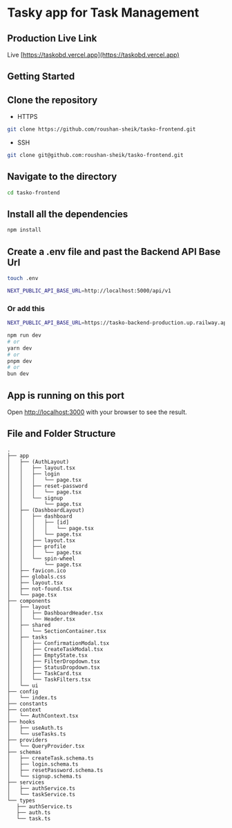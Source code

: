 # Tasky app for Task Management

## Production Live Link

Live [https://taskobd.vercel.app](https://taskobd.vercel.app)

## Getting Started

## Clone the repository

- HTTPS

```bash
git clone https://github.com/roushan-sheik/tasko-frontend.git
```

- SSH

```bash
git clone git@github.com:roushan-sheik/tasko-frontend.git
```

## Navigate to the directory

```bash
cd tasko-frontend
```

## Install all the dependencies

```bash
npm install

```

## Create a .env file and past the Backend API Base Url

```bash
touch .env

```

```bash
NEXT_PUBLIC_API_BASE_URL=http://localhost:5000/api/v1
```

### Or add this

```bash
NEXT_PUBLIC_API_BASE_URL=https://tasko-backend-production.up.railway.app/api/v1
```

```bash
npm run dev
# or
yarn dev
# or
pnpm dev
# or
bun dev
```

## App is running on this port

Open [http://localhost:3000](http://localhost:3000) with your browser to see the result.

## File and Folder Structure

```
.
├── app
│   ├── (AuthLayout)
│   │   ├── layout.tsx
│   │   ├── login
│   │   │   └── page.tsx
│   │   ├── reset-password
│   │   │   └── page.tsx
│   │   └── signup
│   │       └── page.tsx
│   ├── (DashboardLayout)
│   │   ├── dashboard
│   │   │   ├── [id]
│   │   │   │   └── page.tsx
│   │   │   └── page.tsx
│   │   ├── layout.tsx
│   │   ├── profile
│   │   │   └── page.tsx
│   │   └── spin-wheel
│   │       └── page.tsx
│   ├── favicon.ico
│   ├── globals.css
│   ├── layout.tsx
│   ├── not-found.tsx
│   └── page.tsx
├── components
│   ├── layout
│   │   ├── DashboardHeader.tsx
│   │   └── Header.tsx
│   ├── shared
│   │   └── SectionContainer.tsx
│   ├── tasks
│   │   ├── ConfirmationModal.tsx
│   │   ├── CreateTaskModal.tsx
│   │   ├── EmptyState.tsx
│   │   ├── FilterDropdown.tsx
│   │   ├── StatusDropdown.tsx
│   │   ├── TaskCard.tsx
│   │   └── TaskFilters.tsx
│   └── ui
├── config
│   └── index.ts
├── constants
├── context
│   └── AuthContext.tsx
├── hooks
│   ├── useAuth.ts
│   └── useTasks.ts
├── providers
│   └── QueryProvider.tsx
├── schemas
│   ├── createTask.schema.ts
│   ├── login.schema.ts
│   ├── resetPassword.schema.ts
│   └── signup.schema.ts
├── services
│   ├── authService.ts
│   └── taskService.ts
└── types
   ├── authService.ts
   ├── auth.ts
   └── task.ts

```
